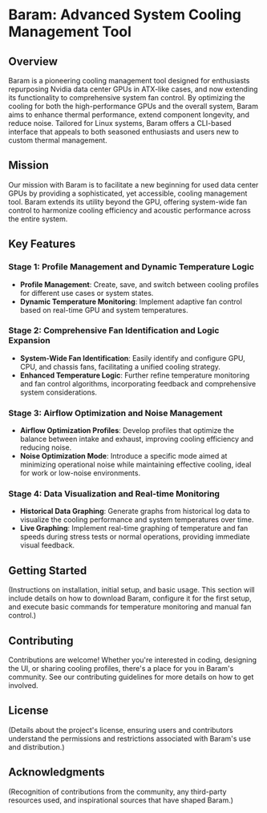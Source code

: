 # Baram: Advanced System Cooling Management Tool

## Overview

Baram is a pioneering cooling management tool designed for enthusiasts repurposing Nvidia data center GPUs in ATX-like cases, and now extending its functionality to comprehensive system fan control. By optimizing the cooling for both the high-performance GPUs and the overall system, Baram aims to enhance thermal performance, extend component longevity, and reduce noise. Tailored for Linux systems, Baram offers a CLI-based interface that appeals to both seasoned enthusiasts and users new to custom thermal management.

## Mission

Our mission with Baram is to facilitate a new beginning for used data center GPUs by providing a sophisticated, yet accessible, cooling management tool. Baram extends its utility beyond the GPU, offering system-wide fan control to harmonize cooling efficiency and acoustic performance across the entire system.

## Key Features

### Stage 1: Profile Management and Dynamic Temperature Logic

- **Profile Management**: Create, save, and switch between cooling profiles for different use cases or system states.
- **Dynamic Temperature Monitoring**: Implement adaptive fan control based on real-time GPU and system temperatures.

### Stage 2: Comprehensive Fan Identification and Logic Expansion

- **System-Wide Fan Identification**: Easily identify and configure GPU, CPU, and chassis fans, facilitating a unified cooling strategy.
- **Enhanced Temperature Logic**: Further refine temperature monitoring and fan control algorithms, incorporating feedback and comprehensive system considerations.

### Stage 3: Airflow Optimization and Noise Management

- **Airflow Optimization Profiles**: Develop profiles that optimize the balance between intake and exhaust, improving cooling efficiency and reducing noise.
- **Noise Optimization Mode**: Introduce a specific mode aimed at minimizing operational noise while maintaining effective cooling, ideal for work or low-noise environments.

### Stage 4: Data Visualization and Real-time Monitoring

- **Historical Data Graphing**: Generate graphs from historical log data to visualize the cooling performance and system temperatures over time.
- **Live Graphing**: Implement real-time graphing of temperature and fan speeds during stress tests or normal operations, providing immediate visual feedback.

## Getting Started

(Instructions on installation, initial setup, and basic usage. This section will include details on how to download Baram, configure it for the first setup, and execute basic commands for temperature monitoring and manual fan control.)

## Contributing

Contributions are welcome! Whether you're interested in coding, designing the UI, or sharing cooling profiles, there's a place for you in Baram's community. See our contributing guidelines for more details on how to get involved.

## License

(Details about the project's license, ensuring users and contributors understand the permissions and restrictions associated with Baram's use and distribution.)

## Acknowledgments

(Recognition of contributions from the community, any third-party resources used, and inspirational sources that have shaped Baram.)

